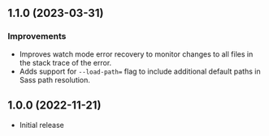 ## 1.1.0 (2023-03-31)

### Improvements

- Improves watch mode error recovery to monitor changes to all files in the stack trace of the error.
- Adds support for `--load-path=` flag to include additional default paths in Sass path resolution.

## 1.0.0 (2022-11-21)

- Initial release

